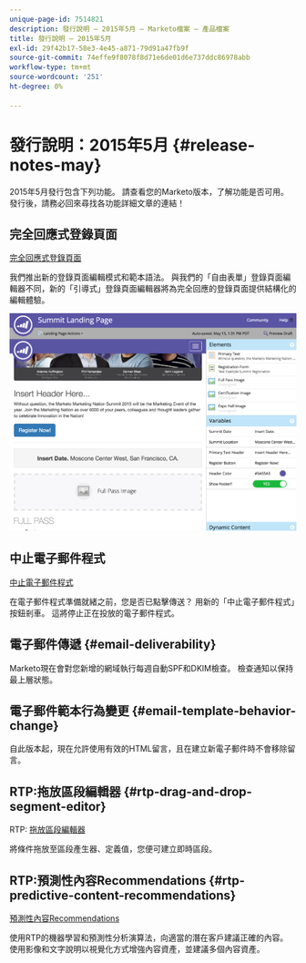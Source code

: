 ```yaml
---
unique-page-id: 7514821
description: 發行說明 — 2015年5月 — Marketo檔案 — 產品檔案
title: 發行說明 — 2015年5月
exl-id: 29f42b17-58e3-4e45-a871-79d91a47fb9f
source-git-commit: 74effe9f8078f8d71e6de01d6e737ddc86978abb
workflow-type: tm+mt
source-wordcount: '251'
ht-degree: 0%

---
```


# 發行說明：2015年5月 {#release-notes-may}

2015年5月發行包含下列功能。 請查看您的Marketo版本，了解功能是否可用。 發行後，請務必回來尋找各功能詳細文章的連結！

## 完全回應式登錄頁面

[完全回應式登錄頁面](/help/marketo/product-docs/demand-generation/landing-pages/guided-landing-pages/create-a-guided-landing-page.md)

我們推出新的登錄頁面編輯模式和範本語法。 與我們的「自由表單」登錄頁面編輯器不同，新的「引導式」登錄頁面編輯器將為完全回應的登錄頁面提供結構化的編輯體驗。

![](assets/image2015-5-15-13-3a33-3a11.png)

## 中止電子郵件程式

[中止電子郵件程式](/help/marketo/product-docs/email-marketing/email-programs/email-program-actions/abort-email-program.md)

在電子郵件程式準備就緒之前，您是否已點擊傳送？ 用新的「中止電子郵件程式」按鈕剎車。 這將停止正在投放的電子郵件程式。

## 電子郵件傳遞  {#email-deliverability}

Marketo現在會對您新增的網域執行每週自動SPF和DKIM檢查。 檢查通知以保持最上層狀態。

## 電子郵件範本行為變更 {#email-template-behavior-change}

自此版本起，現在允許使用有效的HTML留言，且在建立新電子郵件時不會移除留言。

## RTP:拖放區段編輯器 {#rtp-drag-and-drop-segment-editor}

RTP: [拖放區段編輯器](/help/marketo/product-docs/web-personalization/using-web-segments/web-segments.md)

將條件拖放至區段產生器、定義值，您便可建立即時區段。

## RTP:預測性內容Recommendations {#rtp-predictive-content-recommendations}

[預測性內容Recommendations](/help/marketo/product-docs/predictive-content/enabling-predictive-content/enable-predictive-content-for-web-rich-media.md)

使用RTP的機器學習和預測性分析演算法，向適當的潛在客戶建議正確的內容。 使用影像和文字說明以視覺化方式增強內容資產，並建議多個內容資產。

